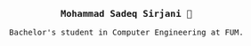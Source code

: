 <div align='center'>

<h3><samp><strong>Mohammad Sadeq Sirjani</strong> 👋 </samp></h3>

<p> <samp>Bachelor's student in Computer Engineering at FUM. </samp></p>

  <br>

</div>
